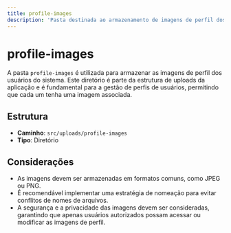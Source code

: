 ```yaml
---
title: profile-images
description: 'Pasta destinada ao armazenamento de imagens de perfil dos usuários.'
---
```


# profile-images

A pasta `profile-images` é utilizada para armazenar as imagens de perfil dos usuários do sistema. Este diretório é parte da estrutura de uploads da aplicação e é fundamental para a gestão de perfis de usuários, permitindo que cada um tenha uma imagem associada.

## Estrutura

- **Caminho**: `src/uploads/profile-images`
- **Tipo**: Diretório

## Considerações

- As imagens devem ser armazenadas em formatos comuns, como JPEG ou PNG.
- É recomendável implementar uma estratégia de nomeação para evitar conflitos de nomes de arquivos.
- A segurança e a privacidade das imagens devem ser consideradas, garantindo que apenas usuários autorizados possam acessar ou modificar as imagens de perfil.
